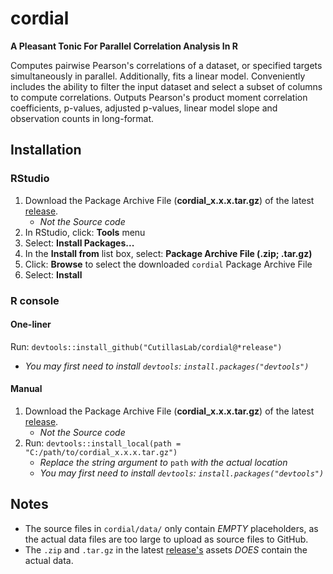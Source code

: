 # cordial
**A Pleasant Tonic For Parallel Correlation Analysis In R**

Computes pairwise Pearson's correlations of a dataset, or 
specified targets simultaneously in parallel. Additionally, fits a 
linear model. Conveniently includes the ability to filter the input 
dataset and select a subset of columns to compute correlations. 
Outputs Pearson's product moment correlation coefficients, p-values, 
adjusted p-values, linear model slope and observation counts in 
long-format.

## Installation
### RStudio
1. Download the Package Archive File (**cordial_x.x.x.tar.gz**) of the latest [release](https://github.com/CutillasLab/cordial/releases/latest).
   - *Not the Source code*
3. In RStudio, click: **Tools** menu
4. Select: **Install Packages...**
5. In the **Install from** list box, select: **Package Archive File (.zip; .tar.gz)**
6. Click: **Browse** to select the downloaded `cordial` Package Archive File
7. Select: **Install**

### R console
#### One-liner
Run: `devtools::install_github("CutillasLab/cordial@*release")`
   - *You may first need to install `devtools`: `install.packages("devtools")`*
#### Manual
1. Download the Package Archive File (**cordial_x.x.x.tar.gz**) of the latest [release](https://github.com/CutillasLab/cordial/releases/latest).
   - *Not the Source code*
2. Run: `devtools::install_local(path = "C:/path/to/cordial_x.x.x.tar.gz")`
   - *Replace the string argument to* `path` *with the actual location*
   - *You may first need to install `devtools`: `install.packages("devtools")`*

## Notes
  - The source files in `cordial/data/` only contain *EMPTY* placeholders, as the actual data files are too large to upload as source files to GitHub.
  - The `.zip` and `.tar.gz` in the latest [release's](https://github.com/CutillasLab/cordial/releases/latest) assets *DOES* contain the actual data.
